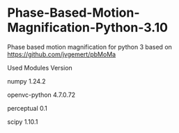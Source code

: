 # Phase-Based-Motion-Magnification-Python-3.10
Phase based motion magnification for python 3 based on https://github.com/jvgemert/pbMoMa



Used Modules    Version

numpy           1.24.2

openvc-python   4.7.0.72

perceptual      0.1

scipy           1.10.1

